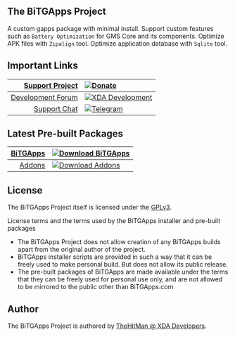 ## The BiTGApps Project

A custom gapps package with minimal install. Support custom features such as `Battery Optimization` for GMS Core and its components. Optimize APK files with `Zipalign` tool. Optimize application database with `Sqlite` tool.

## Important Links

| [Support Project](https://www.paypal.me/kartikverma443)                                           | [![Donate](https://img.shields.io/badge/donate-on%20paypal-orange.svg?style=flat-square)](https://www.paypal.me/kartikverma443)                                                  |
|                                                                                                -: | :-                                                                                                                                                                               |
| [Development Forum](https://forum.xda-developers.com/t/custom-gapps-bitgapps-for-android.4012165) | [![XDA Development](https://img.shields.io/badge/development-on%20xda-blue.svg?style=flat-square)](https://forum.xda-developers.com/t/custom-gapps-bitgapps-for-android.4012165) |
| [Support Chat](https://t.me/bitgapps_official)                                                    | [![Telegram](https://img.shields.io/badge/chat-on%20telegram-blueviolet.svg?style=flat-square)](https://t.me/bitgapps_official)                                                  |

## Latest Pre-built Packages
| [BiTGApps](https://bitgapps.com/downloads) | [![Download BiTGApps](https://img.shields.io/badge/Release-%20R20-green.svg?style=flat-square)](https://bitgapps.com/downloads) |
|                                         -: | :-                                                                                                                              |
| [Addons](https://bitgapps.com/downloads)   | [![Download Addons](https://img.shields.io/badge/Release-%20R8-green.svg?style=flat-square)](https://bitgapps.com/downloads)    |

## License

The BiTGApps Project itself is licensed under the [GPLv3](https://github.com/BiTGApps/BiTGApps/blob/master/LICENSE).

License terms and the terms used by the BiTGApps installer and pre-built packages

   * The BiTGApps Project does not allow creation of any BiTGApps builds apart from the original author of the project.
   * BiTGApps installer scripts are provided in such a way that it can be freely used to make personal build. But does not allow its public release.
   * The pre-built packages of BiTGApps are made available under the terms that they can be freely used for personal use only, and are not allowed to be mirrored to the public other than BiTGApps.com

## Author

The BiTGApps Project is authored by [TheHitMan @ XDA Developers](https://forum.xda-developers.com/member.php?u=8569961).
